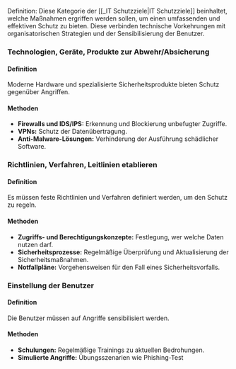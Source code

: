 Definition: Diese Kategorie der [[_IT Schutzziele|IT Schutzziele]] beinhaltet, welche Maßnahmen ergriffen werden sollen, um einen umfassenden und effektiven Schutz zu bieten. Diese verbinden technische Vorkehrungen mit organisatorischen Strategien und der Sensibilisierung der Benutzer.

### Technologien, Geräte, Produkte zur Abwehr/Absicherung
#### Definition
Moderne Hardware und spezialisierte Sicherheitsprodukte bieten Schutz gegenüber Angriffen.
#### Methoden
- **Firewalls und IDS/IPS:** Erkennung und Blockierung unbefugter Zugriffe.
- **VPNs:** Schutz der Datenübertragung.
- **Anti-Malware-Lösungen:** Verhinderung der Ausführung schädlicher Software.

### Richtlinien, Verfahren, Leitlinien etablieren
#### Definition
Es müssen feste Richtlinien und Verfahren definiert werden, um den Schutz zu regeln.
#### Methoden
- **Zugriffs- und Berechtigungskonzepte:** Festlegung, wer welche Daten nutzen darf.
- **Sicherheitsprozesse:** Regelmäßige Überprüfung und Aktualisierung der Sicherheitsmaßnahmen.
- **Notfallpläne:** Vorgehensweisen für den Fall eines Sicherheitsvorfalls.

### Einstellung der Benutzer
#### Definition
Die Benutzer müssen auf Angriffe sensibilisiert werden. 
#### Methoden
- **Schulungen:** Regelmäßige Trainings zu aktuellen Bedrohungen.
- **Simulierte Angriffe:** Übungsszenarien wie Phishing-Test
